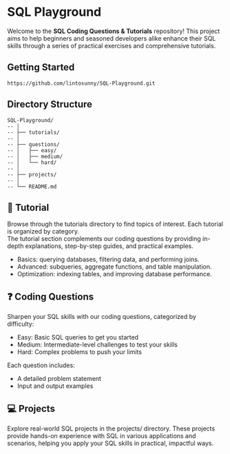 # SQL Playground
Welcome to the **SQL Coding Questions & Tutorials** repository! This project aims to help beginners and seasoned developers alike enhance their SQL skills through a series of practical exercises and comprehensive tutorials.

## Getting Started
```
https://github.com/lintosunny/SQL-Playground.git
```

## Directory Structure
```
SQL-Playground/
-- │
-- ├── tutorials/
-- │
-- ├── questions/
-- │   ├── easy/
-- │   ├── medium/
-- │   └── hard/
-- │
-- ├── projects/
-- │
-- └── README.md
```

## 📖 Tutorial
Browse through the tutorials directory to find topics of interest. Each tutorial is organized by category. 
<br>The tutorial section complements our coding questions by providing in-depth explanations, step-by-step guides, and practical examples.
* Basics: querying databases, filtering data, and performing joins.
* Advanced: subqueries, aggregate functions, and table manipulation.
* Optimization: indexing tables, and improving database performance.

## ❓ Coding Questions
Sharpen your SQL skills with our coding questions, categorized by difficulty:
* Easy: Basic SQL queries to get you started
* Medium: Intermediate-level challenges to test your skills
* Hard: Complex problems to push your limits

Each question includes:
* A detailed problem statement
* Input and output examples

## 💻 Projects
Explore real-world SQL projects in the projects/ directory. These projects provide hands-on experience with SQL in various applications and scenarios, helping you apply your SQL skills in practical, impactful ways.
